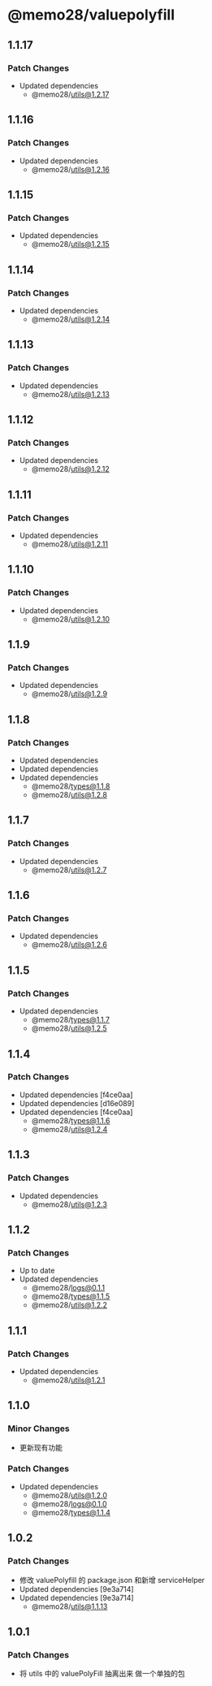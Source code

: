 # @memo28/valuepolyfill

## 1.1.17

### Patch Changes

- Updated dependencies
  - @memo28/utils@1.2.17

## 1.1.16

### Patch Changes

- Updated dependencies
  - @memo28/utils@1.2.16

## 1.1.15

### Patch Changes

- Updated dependencies
  - @memo28/utils@1.2.15

## 1.1.14

### Patch Changes

- Updated dependencies
  - @memo28/utils@1.2.14

## 1.1.13

### Patch Changes

- Updated dependencies
  - @memo28/utils@1.2.13

## 1.1.12

### Patch Changes

- Updated dependencies
  - @memo28/utils@1.2.12

## 1.1.11

### Patch Changes

- Updated dependencies
  - @memo28/utils@1.2.11

## 1.1.10

### Patch Changes

- Updated dependencies
  - @memo28/utils@1.2.10

## 1.1.9

### Patch Changes

- Updated dependencies
  - @memo28/utils@1.2.9

## 1.1.8

### Patch Changes

- Updated dependencies
- Updated dependencies
- Updated dependencies
  - @memo28/types@1.1.8
  - @memo28/utils@1.2.8

## 1.1.7

### Patch Changes

- Updated dependencies
  - @memo28/utils@1.2.7

## 1.1.6

### Patch Changes

- Updated dependencies
  - @memo28/utils@1.2.6

## 1.1.5

### Patch Changes

- Updated dependencies
  - @memo28/types@1.1.7
  - @memo28/utils@1.2.5

## 1.1.4

### Patch Changes

- Updated dependencies [f4ce0aa]
- Updated dependencies [d16e089]
- Updated dependencies [f4ce0aa]
  - @memo28/types@1.1.6
  - @memo28/utils@1.2.4

## 1.1.3

### Patch Changes

- Updated dependencies
  - @memo28/utils@1.2.3

## 1.1.2

### Patch Changes

- Up to date
- Updated dependencies
  - @memo28/logs@0.1.1
  - @memo28/types@1.1.5
  - @memo28/utils@1.2.2

## 1.1.1

### Patch Changes

- Updated dependencies
  - @memo28/utils@1.2.1

## 1.1.0

### Minor Changes

- 更新现有功能

### Patch Changes

- Updated dependencies
  - @memo28/utils@1.2.0
  - @memo28/logs@0.1.0
  - @memo28/types@1.1.4

## 1.0.2

### Patch Changes

- 修改 valuePolyfill 的 package.json 和新增 serviceHelper
- Updated dependencies [9e3a714]
- Updated dependencies [9e3a714]
  - @memo28/utils@1.1.13

## 1.0.1

### Patch Changes

- 将 utils 中的 valuePolyFill 抽离出来 做一个单独的包
